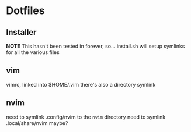 # Dotfiles

## Installer

**NOTE** This hasn't been tested in forever, so...
install.sh will setup symlinks for all the various files


## vim

vimrc, linked into $HOME/.vim
there's also a directory symlink


## nvim

need to symlink .config/nvim to the `nvim` directory
need to symlink .local/share/nvim maybe?
